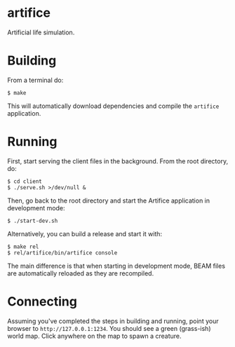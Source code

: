 artifice
========

Artificial life simulation.

# Building

From a terminal do:

    $ make

This will automatically download dependencies and compile the `artifice` application.

# Running

First, start serving the client files in the background. From the root directory, do:

    $ cd client
    $ ./serve.sh >/dev/null &

Then, go back to the root directory and start the Artifice application in development mode:

    $ ./start-dev.sh

Alternatively, you can build a release and start it with:

    $ make rel
    $ rel/artifice/bin/artifice console

The main difference is that when starting in development mode,
BEAM files are automatically reloaded as they are recompiled.

# Connecting

Assuming you've completed the steps in building and running, point your browser to
`http://127.0.0.1:1234`. You should see a green (grass-ish) world map.
Click anywhere on the map to spawn a creature.
